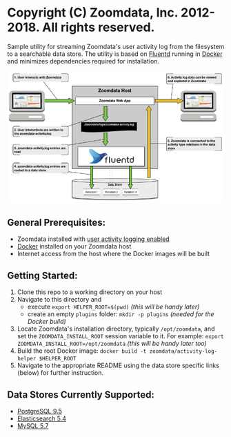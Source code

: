 # Copyright (C) Zoomdata, Inc. 2012-2018. All rights reserved.

Sample utility for streaming Zoomdata's user activity log from the filesystem to a searchable data store. The utility is based on [Fluentd](https://www.fluentd.org/) running in [Docker](https://www.docker.com/) and minimizes dependencies required for installation.

![Activity Log Helper Flow](helper-graphic.png)

## General Prerequisites:
* Zoomdata installed with [user activity logging enabled](https://www.zoomdata.com/docs/2.6/activity-logging.html)
* [Docker](https://www.docker.com/) installed on your Zoomdata host
* Internet access from the host where the Docker images will be built

## Getting Started:
1. Clone this repo to a working directory on your host
2. Navigate to this directory and 
    * execute `export HELPER_ROOT=$(pwd)` _(this will be handy later)_
    * create an empty `plugins` folder: `mkdir -p plugins` _(needed for the Docker build)_
3. Locate Zoomdata's installation directory, typically `/opt/zoomdata`, and set the `ZOOMDATA_INSTALL_ROOT` session variable to it. For example: `export ZOOMDATA_INSTALL_ROOT=/opt/zoomdata` _(this will be handy later too)_
4. Build the root Docker image: `docker build -t zoomdata/activity-log-helper $HELPER_ROOT`
5. Navigate to the appropriate README using the data store specific links (below) for further instruction.

## Data Stores Currently Supported:
* [PostgreSQL 9.5](outputs/postgres/README.md)
* [Elasticsearch 5.4](outputs/elasticsearch/README.md)
* [MySQL 5.7](outputs/mysql/README.md)
